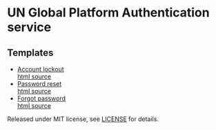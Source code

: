 # UN Global Platform Authentication service

## Templates
- [Account lockout](https://unglobalplatform.github.io/okta-templates/email-account-lockout.html)<br />
  [html source](email-account-lockout.html)
- [Password reset](https://unglobalplatform.github.io/okta-templates/email-account-password-reset-en.html)<br />
  [html source](email-account-password-reset-en.html)
- [Forgot password](https://unglobalplatform.github.io/okta-templates/email-forgot-password.html)<br />
  [html source](email-forgot-password.html)

Released under MIT license, see [LICENSE](LICENSE.md) for details.
